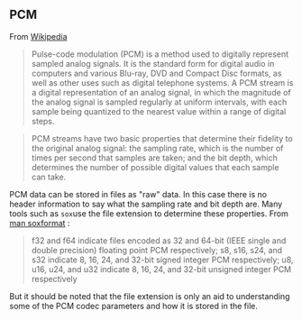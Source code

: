 
##  PCM 


From [Wikipedia]() 


   > 

> Pulse-code modulation (PCM) is a method used to digitally represent sampled analog signals. 
	  It is the standard form for digital audio in computers and various Blu-ray, 
	  DVD and Compact Disc formats, as well as other uses such as digital telephone systems. 
	  A PCM stream is a digital representation of an analog signal, in which the magnitude 
	  of the analog signal is sampled regularly at uniform intervals, with each sample being 
	  quantized to the nearest value within a range of digital steps.


> PCM streams have two basic properties that determine their fidelity to the original 
	  analog signal: the sampling rate, which is the number of times per second that samples 
	  are taken; and the bit depth, which determines the number of possible digital values 
	  that each sample can take.




PCM data can be stored in files as "raw" data. In this case there is no header information
      to say what the sampling rate and bit depth are. Many tools such as `sox`use the file extension to determine these properties. From [ man soxformat](http://sox.sourceforge.net/soxformat.html) :


   > 

> f32 and f64 indicate files encoded as 32 and
              64-bit  (IEEE  single  and  double precision) floating point PCM
              respectively; s8, s16, s24, and s32  indicate  8,  16,  24,  and
              32-bit  signed  integer  PCM respectively; u8, u16, u24, and u32
              indicate 8, 16, 24, and  32-bit  unsigned  integer  PCM  respectively




But it should be noted that the file extension is only an aid to understanding some of the
      PCM codec parameters and how it is stored in the file.
